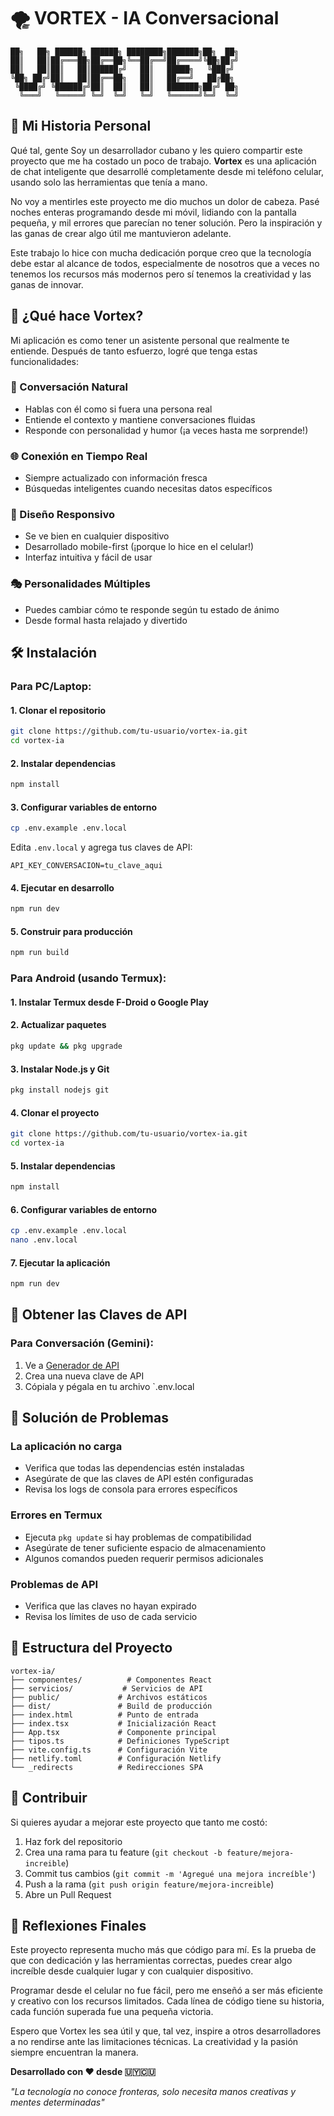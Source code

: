 # 🌪️ VORTEX - IA Conversacional

```
██╗   ██╗ ██████╗ ██████╗ ████████╗███████╗██╗  ██╗
██║   ██║██╔═══██╗██╔══██╗╚══██╔══╝██╔════╝╚██╗██╔╝
██║   ██║██║   ██║██████╔╝   ██║   █████╗   ╚███╔╝ 
╚██╗ ██╔╝██║   ██║██╔══██╗   ██║   ██╔══╝   ██╔██╗ 
 ╚████╔╝ ╚██████╔╝██║  ██║   ██║   ███████╗██╔╝ ██╗
  ╚═══╝   ╚═════╝ ╚═╝  ╚═╝   ╚═╝   ╚══════╝╚═╝  ╚═╝
```

## 📱 Mi Historia Personal

Qué tal, gente Soy un desarrollador cubano y les quiero compartir este proyecto que me ha costado un poco de trabajo. **Vortex** es una aplicación de chat inteligente que desarrollé completamente desde mi teléfono celular, usando solo las herramientas que tenía a mano.

No voy a mentirles este proyecto me dio muchos un dolor de cabeza. Pasé noches enteras programando desde mi móvil, lidiando con la pantalla pequeña, y mil errores que parecían no tener solución. Pero la inspiración y las ganas de crear algo útil me mantuvieron adelante.

Este trabajo lo hice con mucha dedicación porque creo que la tecnología debe estar al alcance de todos, especialmente de nosotros que a veces no tenemos los recursos más modernos pero sí tenemos la creatividad y las ganas de innovar.

## 🚀 ¿Qué hace Vortex?

Mi aplicación es como tener un asistente personal que realmente te entiende. Después de tanto esfuerzo, logré que tenga estas funcionalidades:

### 💬 Conversación Natural
- Hablas con él como si fuera una persona real
- Entiende el contexto y mantiene conversaciones fluidas
- Responde con personalidad y humor (¡a veces hasta me sorprende!)

### 🌐 Conexión en Tiempo Real
- Siempre actualizado con información fresca
- Búsquedas inteligentes cuando necesitas datos específicos

### 📱 Diseño Responsivo
- Se ve bien en cualquier dispositivo
- Desarrollado mobile-first (¡porque lo hice en el celular!)
- Interfaz intuitiva y fácil de usar

### 🎭 Personalidades Múltiples
- Puedes cambiar cómo te responde según tu estado de ánimo
- Desde formal hasta relajado y divertido

## 🛠️ Instalación

### Para PC/Laptop:

#### 1. Clonar el repositorio
```bash
git clone https://github.com/tu-usuario/vortex-ia.git
cd vortex-ia
```

#### 2. Instalar dependencias
```bash
npm install
```

#### 3. Configurar variables de entorno
```bash
cp .env.example .env.local
```

Edita `.env.local` y agrega tus claves de API:
```
API_KEY_CONVERSACION=tu_clave_aqui
```

#### 4. Ejecutar en desarrollo
```bash
npm run dev
```

#### 5. Construir para producción
```bash
npm run build
```

### Para Android (usando Termux):

#### 1. Instalar Termux desde F-Droid o Google Play

#### 2. Actualizar paquetes
```bash
pkg update && pkg upgrade
```

#### 3. Instalar Node.js y Git
```bash
pkg install nodejs git
```

#### 4. Clonar el proyecto
```bash
git clone https://github.com/tu-usuario/vortex-ia.git
cd vortex-ia
```

#### 5. Instalar dependencias
```bash
npm install
```

#### 6. Configurar variables de entorno
```bash
cp .env.example .env.local
nano .env.local
```

#### 7. Ejecutar la aplicación
```bash
npm run dev
```

## 🔑 Obtener las Claves de API

### Para Conversación (Gemini):
1. Ve a [Generador de API](https://generador-code-api.netlify.app/)
2. Crea una nueva clave de API
3. Cópiala y pégala en tu archivo `.env.local

## 🔧 Solución de Problemas

### La aplicación no carga
- Verifica que todas las dependencias estén instaladas
- Asegúrate de que las claves de API estén configuradas
- Revisa los logs de consola para errores específicos

### Errores en Termux
- Ejecuta `pkg update` si hay problemas de compatibilidad
- Asegúrate de tener suficiente espacio de almacenamiento
- Algunos comandos pueden requerir permisos adicionales

### Problemas de API
- Verifica que las claves no hayan expirado
- Revisa los límites de uso de cada servicio

## 📁 Estructura del Proyecto

```
vortex-ia/
├── componentes/          # Componentes React
├── servicios/           # Servicios de API
├── public/             # Archivos estáticos
├── dist/               # Build de producción
├── index.html          # Punto de entrada
├── index.tsx           # Inicialización React
├── App.tsx             # Componente principal
├── tipos.ts            # Definiciones TypeScript
├── vite.config.ts      # Configuración Vite
├── netlify.toml        # Configuración Netlify
└── _redirects          # Redirecciones SPA
```

## 🤝 Contribuir

Si quieres ayudar a mejorar este proyecto que tanto me costó:

1. Haz fork del repositorio
2. Crea una rama para tu feature (`git checkout -b feature/mejora-increible`)
3. Commit tus cambios (`git commit -m 'Agregué una mejora increíble'`)
4. Push a la rama (`git push origin feature/mejora-increible`)
5. Abre un Pull Request

## 📝 Reflexiones Finales

Este proyecto representa mucho más que código para mí. Es la prueba de que con dedicación y las herramientas correctas, puedes crear algo increíble desde cualquier lugar y con cualquier dispositivo. 

Programar desde el celular no fue fácil, pero me enseñó a ser más eficiente y creativo con los recursos limitados. Cada línea de código tiene su historia, cada función superada fue una pequeña victoria.

Espero que Vortex les sea útil y que, tal vez, inspire a otros desarrolladores a no rendirse ante las limitaciones técnicas. La creatividad y la pasión siempre encuentran la manera.

**Desarrollado con ❤️ desde 🇺🇾🇨🇺**

*"La tecnología no conoce fronteras, solo necesita manos creativas y mentes determinadas"*
